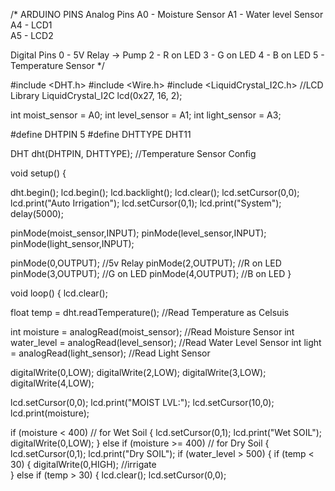 /*
ARDUINO PINS
Analog Pins
A0 - Moisture Sensor
A1 - Water level Sensor
A4 - LCD1	
A5 - LCD2

Digital Pins
0 - 5V Relay -> Pump
2 - R on LED
3 - G on LED
4 - B on LED
5 - Temperature Sensor
*/

#include <DHT.h>
#include <Wire.h> 
#include <LiquidCrystal_I2C.h> //LCD Library
LiquidCrystal_I2C lcd(0x27, 16, 2);

int moist_sensor = A0;
int level_sensor = A1;
int light_sensor = A3;

#define DHTPIN 5
#define DHTTYPE DHT11

DHT dht(DHTPIN, DHTTYPE); //Temperature Sensor Config



void setup() {
	
  dht.begin();
  lcd.begin();
  lcd.backlight();
  lcd.clear();
  lcd.setCursor(0,0);
  lcd.print("Auto Irrigation");
  lcd.setCursor(0,1);
  lcd.print("System");
  delay(5000);

   pinMode(moist_sensor,INPUT);
   pinMode(level_sensor,INPUT);
   pinMode(light_sensor,INPUT);

   pinMode(0,OUTPUT); //5v Relay
   pinMode(2,OUTPUT); //R on LED
   pinMode(3,OUTPUT); //G on LED
   pinMode(4,OUTPUT); //B on LED
}

void loop() {
   lcd.clear();

   float temp = dht.readTemperature(); //Read Temperature as Celsuis
   
   int moisture = analogRead(moist_sensor);   //Read Moisture Sensor
   int water_level = analogRead(level_sensor);   //Read Water Level Sensor 
   int light = analogRead(light_sensor);   //Read Light Sensor
 
   digitalWrite(0,LOW);
   digitalWrite(2,LOW);
   digitalWrite(3,LOW);
   digitalWrite(4,LOW);
   
  
   
  lcd.setCursor(0,0);
  lcd.print("MOIST LVL:");
  lcd.setCursor(10,0);
  lcd.print(moisture);
  
  if (moisture < 400) // for Wet Soil
    { 
      lcd.setCursor(0,1);
      lcd.print("Wet SOIL");
      digitalWrite(0,LOW);
      }
      else if (moisture >= 400) // for Dry Soil
        {
        lcd.setCursor(0,1);
        lcd.print("Dry SOIL");
        if (water_level > 500)
            {
              if (temp < 30)
                  {
                    digitalWrite(0,HIGH); //irrigate     
                  } else if (temp > 30)
                           {
                            lcd.clear();
                            lcd.setCursor(0,0);

